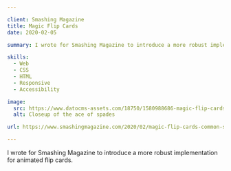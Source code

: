 ```yaml
---

client: Smashing Magazine
title: Magic Flip Cards
date: 2020-02-05

summary: I wrote for Smashing Magazine to introduce a more robust implementation for animated flip cards.

skills:
  - Web
  - CSS
  - HTML
  - Responsive
  - Accessibility

image:
  src: https://www.datocms-assets.com/18750/1580988686-magic-flip-cards-ace-of-spades.jpg
  alt: Closeup of the ace of spades

url: https://www.smashingmagazine.com/2020/02/magic-flip-cards-common-sizing-problem/

---
```


I wrote for Smashing Magazine to introduce a more robust implementation for animated flip cards.
